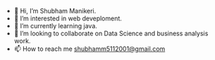 - 👋 Hi, I’m Shubham Manikeri.
- 👀 I’m interested in web deveploment.
- 🌱 I’m currently learning java.
- 💞️ I’m looking to collaborate on Data Science and business analysis work.
- 📫 How to reach me shubhamm5112001@gmail.com

<!---
Shubhu0511/Shubhu0511 is a ✨ special ✨ repository because its `README.md` (this file) appears on your GitHub profile.
You can click the Preview link to take a look at your changes.
--->
